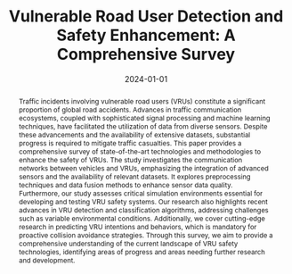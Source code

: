 ---
title: 'Vulnerable Road User Detection and Safety Enhancement: A Comprehensive Survey'

# Authors
# A YAML list of author names
# If you created a profile for a user (e.g. the default `admin` user at `content/authors/admin/`), 
# write the username (folder name) here, and it will be replaced with their full name and linked to their profile.
authors:
- Renato M. Silva
- Gregório F. Azevedo
- Matheus V. V. Berto
- Jean R. Rocha
- Eduardo C. Fidelis
- Matheus V. Nogueira
- Pedro H. Lisboa
- Tiago A. Almeida

# Author notes (such as 'Equal Contribution')
# A YAML list of notes for each author in the above `authors` list
author_notes: []

date: '2024-01-01'

# Date to publish webpage (NOT necessarily Bibtex publication's date).
publishDate: '2024-12-18T17:09:26.908591Z'

# Publication type.
# A single CSL publication type but formatted as a YAML list (for Hugo requirements).
publication_types:
- article-journal

# Publication name and optional abbreviated publication name.
publication: ''
publication_short: ''

doi: '10.1016/j.eswa.2025.128529'

abstract: Traffic incidents involving vulnerable road users (VRUs) constitute a significant proportion of global road accidents. Advances in traffic communication ecosystems, coupled with sophisticated signal processing and machine learning techniques, have facilitated the utilization of data from diverse sensors. Despite these advancements and the availability of extensive datasets, substantial progress is required to mitigate traffic casualties. This paper provides a comprehensive survey of state-of-the-art technologies and methodologies to enhance the safety of VRUs. The study investigates the communication networks between vehicles and VRUs, emphasizing the integration of advanced sensors and the availability of relevant datasets. It explores preprocessing techniques and data fusion methods to enhance sensor data quality. Furthermore, our study assesses critical simulation environments essential for developing and testing VRU safety systems. Our research also highlights recent advances in VRU detection and classification algorithms, addressing challenges such as variable environmental conditions. Additionally, we cover cutting-edge research in predicting VRU intentions and behaviors, which is mandatory for proactive collision avoidance strategies. Through this survey, we aim to provide a comprehensive understanding of the current landscape of VRU safety technologies, identifying areas of progress and areas needing further research and development.

# Summary. An optional shortened abstract.
summary: ''

tags:
- vulnerable road user
- traffic sensors
- sensor datasets
- machine learning
- traffic communication ecosystem
- sensor data processing
- collision avoidance
- intention prediction
- object detection
- simulation environment

# Display this page in a list of Featured pages?
featured: false

# Links
url_pdf: ''
url_code: ''
url_dataset: ''
url_poster: ''
url_project: ''
url_slides: ''
url_source: ''
url_video: ''

# Custom links (uncomment lines below)
# links:
# - name: Custom Link
#   url: http://example.org

# Publication image
# Add an image named `featured.jpg/png` to your page's folder then add a caption below.
image:
  caption: ''
  focal_point: ''
  preview_only: false

# Associated Projects (optional).
#   Associate this publication with one or more of your projects.
#   Simply enter your project's folder or file name without extension.
#   E.g. `projects: ['internal-project']` links to `content/project/internal-project/index.md`.
#   Otherwise, set `projects: []`.
projects: []
links:
- name: arXiv
  url: https://arxiv.org/abs/2405.19202
---